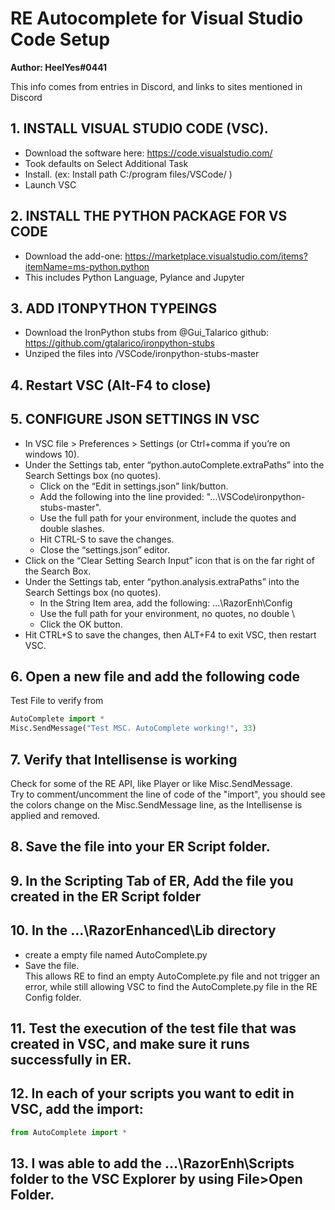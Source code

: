 # RE Autocomplete for Visual Studio Code Setup

**Author: HeelYes#0441**

This info comes from entries in Discord, and links to sites mentioned in Discord
## 1. INSTALL VISUAL STUDIO CODE (VSC).   
- Download the software here: https://code.visualstudio.com/ 
- Took defaults on Select Additional Task
- Install. (ex: Install path C:/program files/VSCode/ )
- Launch VSC
  
## 2. INSTALL THE PYTHON PACKAGE FOR VS CODE 
- Download the add-one: https://marketplace.visualstudio.com/items?itemName=ms-python.python
- This includes Python Language, Pylance and Jupyter

## 3. ADD ITONPYTHON TYPEINGS
- Download the IronPython stubs from @Gui_Talarico github: https://github.com/gtalarico/ironpython-stubs 
- Unziped the files into /VSCode/ironpython-stubs-master

## 4. Restart VSC (Alt-F4 to close)

## 5. CONFIGURE JSON SETTINGS IN VSC      
- In VSC  file > Preferences > Settings (or Ctrl+comma if you’re on windows 10).    
- Under the Settings tab, enter “python.autoComplete.extraPaths” into the Search Settings box (no quotes).    
  - Click on the “Edit in settings.json” link/button.    
  - Add the following into the line provided:  "…\\VSCode\\ironpython-stubs-master".    
  - Use the full path for your environment, include the quotes and double slashes.    
  - Hit CTRL-S to save the changes.    
  - Close the “settings.json” editor.    
- Click on the “Clear Setting Search Input” icon that is on the far right of the Search Box.    
- Under the Settings tab, enter “python.analysis.extraPaths” into the Search Settings box (no quotes).    
  - In the String Item area, add the following: ...\RazorEnh\Config     
  - Use the full path for your environment, no quotes, no double \    
  - Click the OK button.    
- Hit CTRL+S to save the changes, then ALT+F4 to exit VSC, then restart VSC.    

## 6. Open a new file and add the following code     
Test File to verify from      
```py
AutoComplete import *
Misc.SendMessage("Test MSC. AutoComplete working!", 33)
```

## 7. Verify that Intellisense is working
Check for some of the RE API, like Player or like Misc.SendMessage.     
Try to comment/uncomment the line of code of the "import", you should see the colors change on the Misc.SendMessage line, as the Intellisense is applied and removed.    

## 8. Save the file into your ER Script folder.    

## 9. In the Scripting Tab of ER, Add the file you created in the ER Script folder    

## 10. In the …\RazorEnhanced\Lib directory
- create a empty file named AutoComplete.py
- Save the file.    
This allows RE to find an empty AutoComplete.py file and not trigger an error, while still allowing VSC to find the AutoComplete.py file in the RE Config folder.    

## 11. Test the execution of the test file that was created in VSC, and make sure it runs successfully in ER.    
    
## 12. In each of your scripts you want to edit in VSC, add the import:    
```py
from AutoComplete import *    
```    

## 13. I was able to add the …\RazorEnh\Scripts folder to the VSC Explorer by using File>Open Folder.

